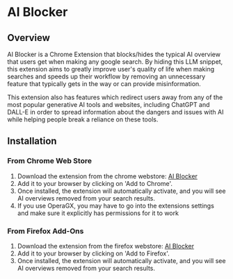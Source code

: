 # AI Blocker

## Overview

AI Blocker is a Chrome Extension that blocks/hides the typical AI overview that users get when making any google search. By hiding this LLM snippet, this extension aims to greatly improve user's quality of life when making searches and speeds up their workflow by removing an unnecessary feature that typically gets in the way or can provide misinformation.

This extension also has features which redirect users away from any of the most popular generative AI tools and websites, including ChatGPT and DALL-E in order to spread information about the dangers and issues with AI while helping people break a reliance on these tools.

## Installation

### From Chrome Web Store

1. Download the extension from the chrome webstore: [AI Blocker](https://chromewebstore.google.com/detail/ai-blocker/facdafkajoefgohbeaoekodeemffmlhi?authuser=0&hl=en-GB)
2. Add it to your browser by clicking on 'Add to Chrome'.
3. Once installed, the extension will automatically activate, and you will see AI overviews removed from your search results.
4. If you use OperaGX, you may have to go into the extensions settings and make sure it explicitly has permissions for it to work

### From Firefox Add-Ons

1. Download the extension from the firefox webstore: [AI Blocker](https://addons.mozilla.org/en-US/firefox/addon/google-ai-blocker/)
2. Add it to your browser by clicking on 'Add to Firefox'.
3. Once installed, the extension will automatically activate, and you will see AI overviews removed from your search results.
